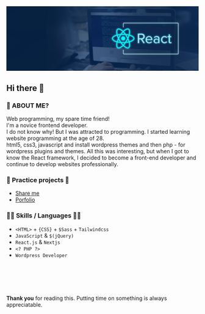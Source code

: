 
<img src="/profile-banner.svg" />

## Hi there 👋

### 🤔 ABOUT ME?
Web programming, my spare time friend! <br />
I'm a novice frontend developer. <br/>
I do not know why! But I was attracted to programming. I started learning website programming at the age of 28.<br/>
html5, css3, javascript and install wordpress themes and then php - for wordpress plugins and themes.
All this was interesting, but when I got to know the React framework, I decided to become a front-end developer and continue to develop websites professionally.

### 💬 Practice projects 🎵
* [Share me](https://sanity-shareme.vercel.app/ "Deployed in vercel") <br/>
* [Porfolio](https://sanity-protfolio.vercel.app/ "Deployed in vercel")

### 👨‍💻 Skills / Languages  💪🏻
* `<HTML>` + `{CSS}` + `$Sass` + `Tailwindcss`
* `JavaScript` & `$(jQuery)`
* `React.js` & `Nextjs`
* `<? PHP ?>`
* `Wordpress Developer`

<br/><br/><br/><br/>

<b>Thank you</b> for reading this. Putting time on something is always appreciatable.
